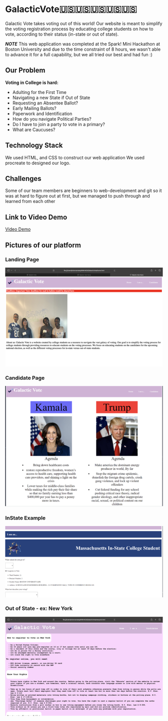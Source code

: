 # GalacticVote🇺🇸🇺🇸🇺🇸🇺🇸🇺🇸
Galactic Vote takes voting out of this world! Our website is meant to simplify the voting registration process by educating college students on how to vote, according to their status (in-state or out of state). 

***NOTE***
This web application was completed at the Spark! Mini Hackathon at Boston University and due to the time constraint of 8 hours, we wasn't able to advance it for a full capability, but we all tried our best and had fun :) 

##  Our Problem 
**Voting in College is hard:**
- Adulting for the First Time
- Navigating a new State if Out of State
- Requesting an Absentee Ballot?
- Early Mailing Ballots?
- Paperwork and Identification  
- How do you navigate Political Parties?
- Do I have to join a party to vote in a primary?
- What are Caucuses?
## Technology Stack 
We used HTML, and CSS to construct our web application
We used procreate to designed our logo.
## Challenges 
Some of our team members are beginners to web-development and git so it was at hard to figure out at first, but we managed to push through and learned from each other

## Link to Video Demo

[Video Demo](https://drive.google.com/file/d/1OB7eBgoBYzh9NMGizovuN3-T745SKH92/view?usp=sharing)


## Pictures of our platform

### Landing Page
<img src="https://raw.githubusercontent.com/aryam09/GalacticVote/main/screenshotOne.png">

### Candidate Page
<img src="https://raw.githubusercontent.com/aryam09/GalacticVote/main/screenshot_three.png">

### InState Example
<img src="https://raw.githubusercontent.com/aryam09/GalacticVote/main/screenshot-five.png">

### Out of State - ex: New York
<img src="https://raw.githubusercontent.com/aryam09/GalacticVote/main/screenshot_four.png">










